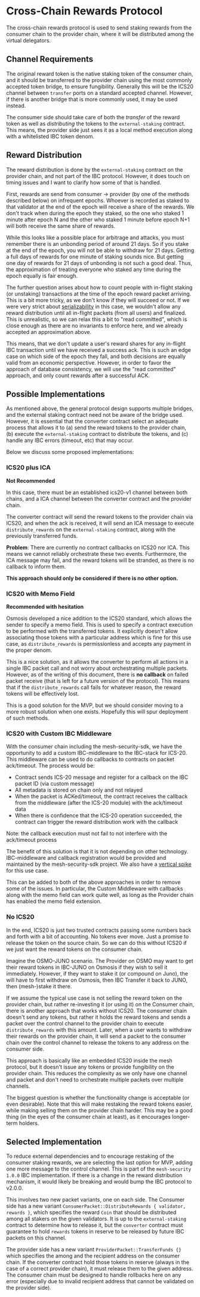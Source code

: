 # Cross-Chain Rewards Protocol

The cross-chain rewards protocol is used to send staking rewards from the consumer chain
to the provider chain, where it will be distributed among the virtual delegators.

## Channel Requirements

The original reward token is the native staking token of the consumer chain,
and it should be transferred to the provider chain using the most commonly accepted
token bridge, to ensure fungibility. Generally this will be the ICS20 channel
between `transfer` ports on a standard accepted channel. However, if there is
another bridge that is more commonly used, it may be used instead.

The consumer side should take care of both the _transfer_ of the reward token
as well as _distributing_ the tokens to the `external-staking` contract.
This means, the provider side just sees it as a local method execution
along with a whitelisted IBC token denom.

## Reward Distribution

The reward distribution is done by the `external-staking` contract on the provider chain, and not part of the
IBC protocol. However, it does touch on timing issues and I want to clarify how some of that is handled.

First, rewards are send from consumer -> provider (by one of the methods described below) on infrequent epochs.
Whoever is recorded as staked to that validator at the end of the epoch will receive a share of the rewards.
We don't track when during the epoch they staked, so the one who staked 1 minute after epoch N and the other
who staked 1 minute before epoch N+1 will both receive the same share of rewards.

While this looks like a possible place for arbitrage and attacks, you must remember there is an unbonding period of around
21 days. So if you stake at the end of the epoch, you will not be able to withdraw for 21 days. Getting a full days of rewards
for one minute of staking sounds nice. But getting one day of rewards for 21 days of unbonding is not such a good deal.
Thus, the approximation of treating everyone who staked any time during the epoch equally is fair enough.

The further question arises about how to count people with in-flight staking (or unstaking) transactions at the time of the
epoch reward packet arriving. This is a bit more tricky, as we don't know if they will succeed or not. If we were very strict
about [serializability](./Serializability.md) in this case, we wouldn't allow any reward distribution until all in-flight
packets (from all users) and finalized. This is unrealistic, so we can relax this a bit to "read committed", which is close
enough as there are no invariants to enforce here, and we already accepted an approximation above.

This means, that we don't update a user's reward shares for any in-flight IBC transaction until we have received a success ack.
This is such an edge case on which side of the epoch they fall, and both decisions are equally valid from an economic perspective.
However, in order to favor the approach of database consistency, we will use the "read committed" approach, and only count rewards
after a successful ACK.

## Possible Implementations

As mentioned above, the general protocol design supports multiple bridges,
and the external staking contract need not be aware of the bridge used.
However, it is essential that the converter contract select an adequate process
that allows it to (a) send the reward tokens to the provider chain,
(b) execute the `external-staking` contract to distribute the tokens, and
(c) handle any IBC errors (timeout, etc) that may occur.

Below we discuss some proposed implementations:

### ICS20 plus ICA

**Not Recommended**

In this case, there must be an established ics20-v1 channel between both chains,
and a ICA channel between the converter contract and the provider chain.

The converter contract will send the reward tokens to the provider chain via ICS20,
and when the ack is received, it will send an ICA message to execute `distribute_rewards`
on the `external-staking` contract, along with the previously transferred funds.

**Problem**: There are currently no contract callbacks on ICS20 nor ICA. This means we cannot reliably
orchestrate these two events. Furthermore, the ICA message may fail, and the reward tokens will
be stranded, as there is no callback to inform them.

**This approach should only be considered if there is no other option.**

### ICS20 with Memo Field

**Recommended with hesitation**

Osmosis developed a nice addition to the ICS20 standard, which allows the sender
to specify a memo field. This is used to specify a contract execution to be performed
with the transferred tokens. It explicitly doesn't allow associating those tokens
with a particular address which is fine for this use case, as `distribute_rewards`
is permissionless and accepts any payment in the proper denom.

This is a nice solution, as it allows the converter to perform all actions in a single
IBC packet call and not worry about orchestrating multiple packets. However, as of the
writing of this document, there is **no callback** on failed packet receive
(that is left for a future version of the protocol). This means that if the `distribute_rewards`
call fails for whatever reason, the reward tokens will be effectively lost.

This is a good solution for the MVP, but we should consider moving to a more robust
solution when one exists. Hopefully this will spur deployment of such methods.

### ICS20 with Custom IBC Middleware

With the consumer chain including the mesh-security-sdk, we have the opportunity to add a custom IBC-middleware
to the IBC-stack for ICS-20. This middleware can be used to do callbacks to contracts on packet ack/timeout.
The process would be:

- Contract sends ICS-20 message and register for a callback on the IBC packet ID (via custom message)
- All metadata is stored on chain only and not relayed
- When the packet is ACKed/timeout, the contract receives the callback from the middleware (after the ICS-20 module) with the ack/timeout data
- When there is confidence that the ICS-20 operation succeeded, the contract can trigger the reward distribution work with the callback

Note: the callback execution must not fail to not interfere with the ack/timeout process

The benefit of this solution is that it is not depending on other technology. IBC-middleware and callback registration would
be provided and maintained by the mesh-security-sdk project.
We also have a [vertical spike](https://github.com/CosmWasm/wasmd/pull/1368) for this use case.

This can be added to both of the above approaches in order to remove some of the issues.
In particular, the Custom Middleware with callbacks along with the memo field can work quite well, as long as
the Provider chain has enabled the memo field extension.

### No ICS20

In the end, ICS20 is just two trusted contracts passing some numbers back and forth with a bit of accounting.
No tokens ever move. Just a promise to release the token on the source chain. So we can do this without ICS20
if we just want the reward tokens on the consumer chain.

Imagine the OSMO-JUNO scenario. The Provider on OSMO may want to get their reward tokens in IBC-JUNO on Osmosis if they wish
to sell it immediately. However, if they want to stake it (or compound on Juno), the will have to first withdraw on Osmosis,
then IBC Transfer it back to JUNO, then (mesh-)stake it there.

If we assume the typical use case is not selling the reward token on the provider chain, but rather re-investing it (or using it)
on the Consumer chain, there is another approach that works without ICS20. The consumer chain doesn't send any tokens, but
rather it holds the reward tokens and sends a packet over the control channel to the provider chain to execute
`distribute_rewards` with this amount. Later, when a user wants to withdraw their rewards on the provider chain,
it will send a packet to the consumer chain over the control channel to release the tokens to any address on the consumer side.

This approach is basically like an embedded ICS20 inside the mesh protocol, but it doesn't issue any tokens or provide fungibility
on the provider chain. This reduces the complexity as we only have one channel and packet and don't need to orchestrate multiple
packets over multiple channels.

The biggest question is whether the functionality change is acceptable (or even desirable). Note that this will make restaking the
reward tokens easier, while making selling them on the provider chain harder. This may be a good thing (in the eyes of the
consumer chain at least), as it encourages longer-term holders.

## Selected Implementation

To reduce external dependencies and to encourage restaking of the consumer staking rewards,
we are selecting the last option for MVP, adding one more message to the control channel.
This is part of the `mesh-security 1.0.0` IBC implementation. If there is a change in the reward distribution mechanism, it would likely be breaking and would bump the IBC protocol to v2.0.0.

This involves two new packet variants, one on each side. The Consumer side has a new variant
`ConsumerPacket::DistributeRewards { validator, rewards }`, which specifies the reward `Coin`
that should be distributed among all stakers on the given validators. It is up to the
`external-staking` contract to determine how to release it, but the `converter` contract
must guarantee to hold `rewards` tokens in reserve to be released by future IBC packets
on this channel.

The provider side has a new variant `ProviderPacket::TransferFunds {}` which specifies the
among and the recipient address on the consumer chain. If the converter contract hold those
tokens in reserve (always in the case of a correct provider chain), it must release
them to the given address. The consumer chain must be designed to handle rollbacks here
on any error (especially due to invalid recipient address that cannot be validated on the
provider side).
